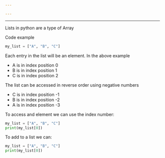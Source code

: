 ```yaml
---

---
```

---
Lists in python are a type of Array

Code example
```python
my_list = ["A", "B", "C"]
```
Each entry in the list will be an element. In the above example
- A is in index position 0
- B is in index position 1
- C is in index position 2

The list can be accessed in reverse order using negative numbers
- C is in index position -1
- B is in index position -2
- A is in index position -3

To access and element we can use the index number:
```python
my_list = ["A", "B", "C"]
print(my_list[0])
```
To add to a list we can:
```python
my_list = ["A", "B", "C"]
print(my_list[0])
```